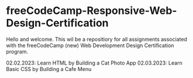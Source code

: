 # freeCodeCamp-Responsive-Web-Design-Certification
<p>Hello and welcome.  This wil be a repositiory for all assignments associated with the freeCodeCamp (new) Web Development Design Certification program.</p>
02.02.2023: Learn HTML by Building a Cat Photo App
02.03.2023: Learn Basic CSS by Building a Cafe Menu
